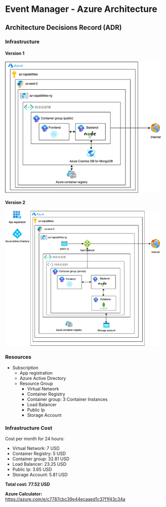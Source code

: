 # Event Manager - Azure Architecture

## Architecture Decisions Record (ADR)

### Infrastructure

#### Version 1

![Azure architecture](./ADR/v1.0/azure_architecture.png)

#### Version 2

![Azure architecture](./ADR/v2.0/azure_architecture_2.png)

### Resources

* Subscription
  * App registration
  * Azure Active Directory
  * Resource Group
    * Virtual Network
    * Container Registry
    * Container group: 3 Container Instances
    * Load Balancer
    * Public Ip
    * Storage Account

### Infrastructure Cost

Cost per month for 24 hours:

* Virtual Network: 7 USD
* Container Registry: 5 USD
* Container group: 32.81 USD
* Load Balancer: 23.25 USD
* Public Ip: 3.65 USD
* Storage Account: 5.81 USD

**Total cost: 77.52 USD**

**Azure Calculator:** https://azure.com/e/c7787cbc39e44ecaaed1c37f1f43c34a